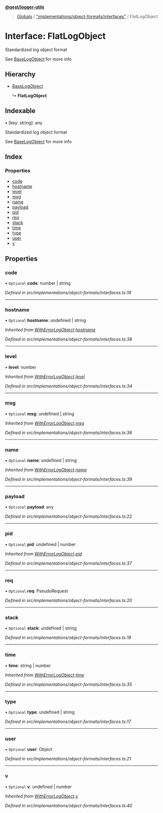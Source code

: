 **[@qest/logger-utils](../README.md)**

> [Globals](../README.md) / ["implementations/object-formats/interfaces"](../modules/_implementations_object_formats_interfaces_.md) / FlatLogObject

# Interface: FlatLogObject

Standardized log object format

See [BaseLogObject](_implementations_object_formats_interfaces_.baselogobject.md) for more info

## Hierarchy

* [BaseLogObject](_implementations_object_formats_interfaces_.baselogobject.md)

  ↳ **FlatLogObject**

## Indexable

▪ [key: string]: any

Standardized log object format

See [BaseLogObject](_implementations_object_formats_interfaces_.baselogobject.md) for more info

## Index

### Properties

* [code](_implementations_object_formats_interfaces_.flatlogobject.md#code)
* [hostname](_implementations_object_formats_interfaces_.flatlogobject.md#hostname)
* [level](_implementations_object_formats_interfaces_.flatlogobject.md#level)
* [msg](_implementations_object_formats_interfaces_.flatlogobject.md#msg)
* [name](_implementations_object_formats_interfaces_.flatlogobject.md#name)
* [payload](_implementations_object_formats_interfaces_.flatlogobject.md#payload)
* [pid](_implementations_object_formats_interfaces_.flatlogobject.md#pid)
* [req](_implementations_object_formats_interfaces_.flatlogobject.md#req)
* [stack](_implementations_object_formats_interfaces_.flatlogobject.md#stack)
* [time](_implementations_object_formats_interfaces_.flatlogobject.md#time)
* [type](_implementations_object_formats_interfaces_.flatlogobject.md#type)
* [user](_implementations_object_formats_interfaces_.flatlogobject.md#user)
* [v](_implementations_object_formats_interfaces_.flatlogobject.md#v)

## Properties

### code

• `Optional` **code**: number \| string

*Defined in src/implementations/object-formats/interfaces.ts:19*

___

### hostname

• `Optional` **hostname**: undefined \| string

*Inherited from [WithErrorLogObject](_implementations_object_formats_interfaces_.witherrorlogobject.md).[hostname](_implementations_object_formats_interfaces_.witherrorlogobject.md#hostname)*

*Defined in src/implementations/object-formats/interfaces.ts:38*

___

### level

•  **level**: number

*Inherited from [WithErrorLogObject](_implementations_object_formats_interfaces_.witherrorlogobject.md).[level](_implementations_object_formats_interfaces_.witherrorlogobject.md#level)*

*Defined in src/implementations/object-formats/interfaces.ts:34*

___

### msg

• `Optional` **msg**: undefined \| string

*Inherited from [WithErrorLogObject](_implementations_object_formats_interfaces_.witherrorlogobject.md).[msg](_implementations_object_formats_interfaces_.witherrorlogobject.md#msg)*

*Defined in src/implementations/object-formats/interfaces.ts:36*

___

### name

• `Optional` **name**: undefined \| string

*Inherited from [WithErrorLogObject](_implementations_object_formats_interfaces_.witherrorlogobject.md).[name](_implementations_object_formats_interfaces_.witherrorlogobject.md#name)*

*Defined in src/implementations/object-formats/interfaces.ts:39*

___

### payload

• `Optional` **payload**: any

*Defined in src/implementations/object-formats/interfaces.ts:22*

___

### pid

• `Optional` **pid**: undefined \| number

*Inherited from [WithErrorLogObject](_implementations_object_formats_interfaces_.witherrorlogobject.md).[pid](_implementations_object_formats_interfaces_.witherrorlogobject.md#pid)*

*Defined in src/implementations/object-formats/interfaces.ts:37*

___

### req

• `Optional` **req**: PseudoRequest

*Defined in src/implementations/object-formats/interfaces.ts:20*

___

### stack

• `Optional` **stack**: undefined \| string

*Defined in src/implementations/object-formats/interfaces.ts:18*

___

### time

•  **time**: string \| number

*Inherited from [WithErrorLogObject](_implementations_object_formats_interfaces_.witherrorlogobject.md).[time](_implementations_object_formats_interfaces_.witherrorlogobject.md#time)*

*Defined in src/implementations/object-formats/interfaces.ts:35*

___

### type

• `Optional` **type**: undefined \| string

*Defined in src/implementations/object-formats/interfaces.ts:17*

___

### user

• `Optional` **user**: Object

*Defined in src/implementations/object-formats/interfaces.ts:21*

___

### v

• `Optional` **v**: undefined \| number

*Inherited from [WithErrorLogObject](_implementations_object_formats_interfaces_.witherrorlogobject.md).[v](_implementations_object_formats_interfaces_.witherrorlogobject.md#v)*

*Defined in src/implementations/object-formats/interfaces.ts:40*
